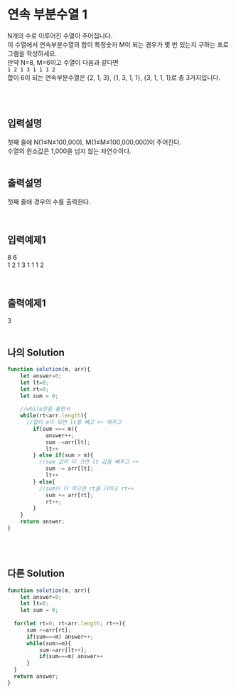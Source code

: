 # 연속 부분수열 1
N개의 수로 이루어진 수열이 주어집니다.<br/>
이 수열에서 연속부분수열의 합이 특정숫자 M이 되는 경우가 몇 번 있는지 구하는 프로그램을
작성하세요.<br/>
만약 N=8, M=6이고 수열이 다음과 같다면<br/>
`1 2 1 3 1 1 1 2`<br/>
합이 6이 되는 연속부분수열은 {2, 1, 3}, {1, 3, 1, 1}, {3, 1, 1, 1}로 총 3가지입니다.


<br/>
<br/>

## 입력설명
첫째 줄에 N(1≤N≤100,000), M(1≤M≤100,000,000)이 주어진다.<br/>
수열의 원소값은 1,000을 넘지 않는 자연수이다.<br/><br/>

## 출력설명
첫째 줄에 경우의 수를 출력한다.



<br/>

## 입력예제1
8 6<br/>
1 2 1 3 1 1 1 2


<br/>

## 출력예제1
3
<br/>
<br/>



## 나의 Solution
```javascript
function solution(m, arr){
    let answer=0;
    let lt=0;
    let rt=0;
    let sum = 0;
    
    //while문을 돌면서
    while(rt<arr.length){
      //합이 m이 되면 lt를 빼고 ++ 해주고
        if(sum === m){
            answer++;
            sum -=arr[lt];
            lt++
        } else if(sum > m){
          //sum 값이 더 크면 lt 값을 빼주고 ++
            sum -= arr[lt];
            lt++
        } else{
          //sum이 더 작으면 rt를 더하고 rt++
            sum += arr[rt];
            rt++;
        }
    }
    return answer;
}
```

<br/>
<br/>

## 다른 Solution
```javascript
function solution(m, arr){
    let answer=0;
    let lt=0;
    let sum = 0;
    
  for(let rt=0; rt<arr.length; rt++){
      sum +=arr[rt];
      if(sum===m) answer++;
      while(sum>=m){
          sum-=arr[lt++];
          if(sum===m) answer++
      }
  }
  return answer;
}
```
